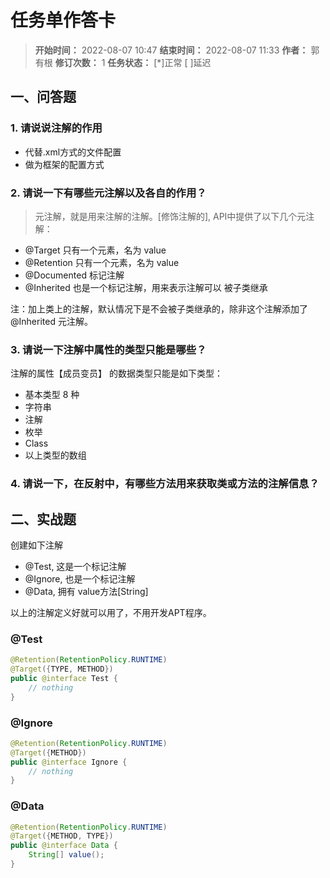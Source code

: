 [//]: # (注释
  Date: 2022-08-08 04:08:24
  LastEditors: gyg
  LastEditTime: 2022-08-08 04:22:27
  FilePath: \note\markdown\郭有根-第二十一章作业.md
)

# 任务单作答卡

>**开始时间：** 2022-08-07 10:47 **结束时间：** 2022-08-07 11:33
**作者：** 郭有根 **修订次数：** 1 **任务状态：** [*]正常 [ ]延迟

## 一、问答题

### 1. 请说说注解的作用

- 代替.xml方式的文件配置
- 做为框架的配置方式

### 2. 请说一下有哪些元注解以及各自的作用？

>元注解，就是用来注解的注解。[修饰注解的], API中提供了以下几个元注解：

- @Target 只有一个元素，名为 value
- ​@Retention 只有一个元素，名为 value
- @Documented 标记注解
- @Inherited 也是一个标记注解，用来表示注解可以 被子类继承

注：加上类上的注解，默认情况下是不会被子类继承的，除非这个注解添加了 @Inherited 元注解。

### 3. 请说一下注解中属性的类型只能是哪些？

注解的属性【成员变员】 的数据类型只能是如下类型：

- 基本类型 8 种
- 字符串
- 注解
- 枚举
- Class
- 以上类型的数组

### 4. 请说一下，在反射中，有哪些方法用来获取类或方法的注解信息？


## 二、实战题

创建如下注解

- @Test, 这是一个标记注解
- @Ignore, 也是一个标记注解
- @Data, 拥有 value方法[String]


以上的注解定义好就可以用了，不用开发APT程序。

### @Test

```java
@Retention(RetentionPolicy.RUNTIME)
@Target({TYPE, METHOD})
public @interface Test {
    // nothing
}
```

### @Ignore

```java
@Retention(RetentionPolicy.RUNTIME)
@Target({METHOD})
public @interface Ignore {
    // nothing
}
```

### @Data

```java
@Retention(RetentionPolicy.RUNTIME)
@Target({METHOD, TYPE})
public @interface Data {
    String[] value();
}
```